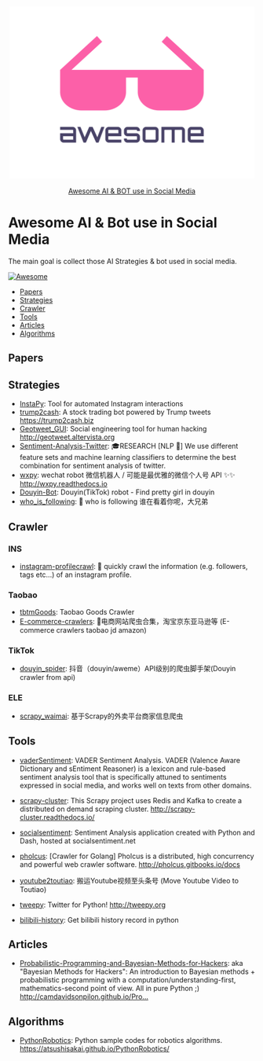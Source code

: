 <div align="center">
	<img width="500" height="350" src="media/logo.svg" alt="Awesome">
	<br>
  <p>
    <a href="https://github.com/georgezouq/awesome-ai-bot-in-social-media">Awesome AI & BOT use in Social Media</a>
  </p>
</div>

# Awesome AI & Bot use in Social Media

The main goal is collect those AI Strategies & bot used in social media.

[![Awesome](https://awesome.re/badge.svg)](https://awesome.re)

- [Papers](#papers)
- [Strategies](#strategies)
- [Crawler](#crawler)
- [Tools](#tools)
- [Articles](#articles)
- [Algorithms](#algorithms)

## Papers

## Strategies

- [InstaPy](https://github.com/timgrossmann/InstaPy): Tool for automated Instagram interactions
- [trump2cash](https://github.com/maxbbraun/trump2cash): A stock trading bot powered by Trump tweets https://trump2cash.biz
- [Geotweet_GUI](https://github.com/Pinperepette/Geotweet_GUI): Social engineering tool for human hacking http://geotweet.altervista.org
- [Sentiment-Analysis-Twitter](https://github.com/ayushoriginal/Sentiment-Analysis-Twitter): 🎓RESEARCH [NLP 💭] We use different feature sets and machine learning classifiers to determine the best combination for sentiment analysis of twitter.
- [wxpy](https://github.com/youfou/wxpy): wechat robot 微信机器人 / 可能是最优雅的微信个人号 API ✨✨ http://wxpy.readthedocs.io
- [Douyin-Bot](https://github.com/wangshub/Douyin-Bot): Douyin(TikTok) robot - Find pretty girl in douyin
- [who_is_following](https://github.com/wangshub/who_is_following): 👀 who is following 谁在看着你呢，大兄弟


## Crawler

### INS

- [instagram-profilecrawl](https://github.com/timgrossmann/instagram-profilecrawl): 📝 quickly crawl the information (e.g. followers, tags etc...) of an instagram profile.

### Taobao

- [tbtmGoods](https://github.com/TTyb/tbtmGoods): Taobao Goods Crawler
- [E-commerce-crawlers](https://github.com/Hopetree/E-commerce-crawlers): 🚀电商网站爬虫合集，淘宝京东亚马逊等 (E-commerce crawlers taobao jd amazon)

### TikTok

- [douyin_spider](https://github.com/zhangyucha0/douyin_spider): 抖音（douyin/aweme）API级别的爬虫脚手架(Douyin crawler from api)

### ELE

- [scrapy_waimai](https://github.com/jinzhen-lin/scrapy_waimai): 基于Scrapy的外卖平台商家信息爬虫


## Tools

- [vaderSentiment](https://github.com/cjhutto/vaderSentiment): VADER Sentiment Analysis. VADER (Valence Aware Dictionary and sEntiment Reasoner) is a lexicon and rule-based sentiment analysis tool that is specifically attuned to sentiments expressed in social media, and works well on texts from other domains.
- [scrapy-cluster](https://github.com/istresearch/scrapy-cluster): This Scrapy project uses Redis and Kafka to create a distributed on demand scraping cluster. http://scrapy-cluster.readthedocs.io/
- [socialsentiment](https://github.com/Sentdex/socialsentiment): Sentiment Analysis application created with Python and Dash, hosted at socialsentiment.net
- [pholcus](https://github.com/henrylee2cn/pholcus): [Crawler for Golang] Pholcus is a distributed, high concurrency and powerful web crawler software. http://pholcus.gitbooks.io/docs
- [youtube2toutiao](https://github.com/thehappymouse/youtube2toutiao): 搬运Youtube视频至头条号 (Move Youtube Video to Toutiao)
- [tweepy](https://github.com/tweepy/tweepy): Twitter for Python! http://tweepy.org

- [bilibili-history](https://github.com/wangshub/bilibili-history): Get bilibili history record in python

## Articles

- [Probabilistic-Programming-and-Bayesian-Methods-for-Hackers](https://github.com/CamDavidsonPilon/Probabilistic-Programming-and-Bayesian-Methods-for-Hackers): aka "Bayesian Methods for Hackers": An introduction to Bayesian methods + probabilistic programming with a computation/understanding-first, mathematics-second point of view. All in pure Python ;) http://camdavidsonpilon.github.io/Pro…

## Algorithms

- [PythonRobotics](https://github.com/AtsushiSakai/PythonRobotics): Python sample codes for robotics algorithms. https://atsushisakai.github.io/PythonRobotics/

